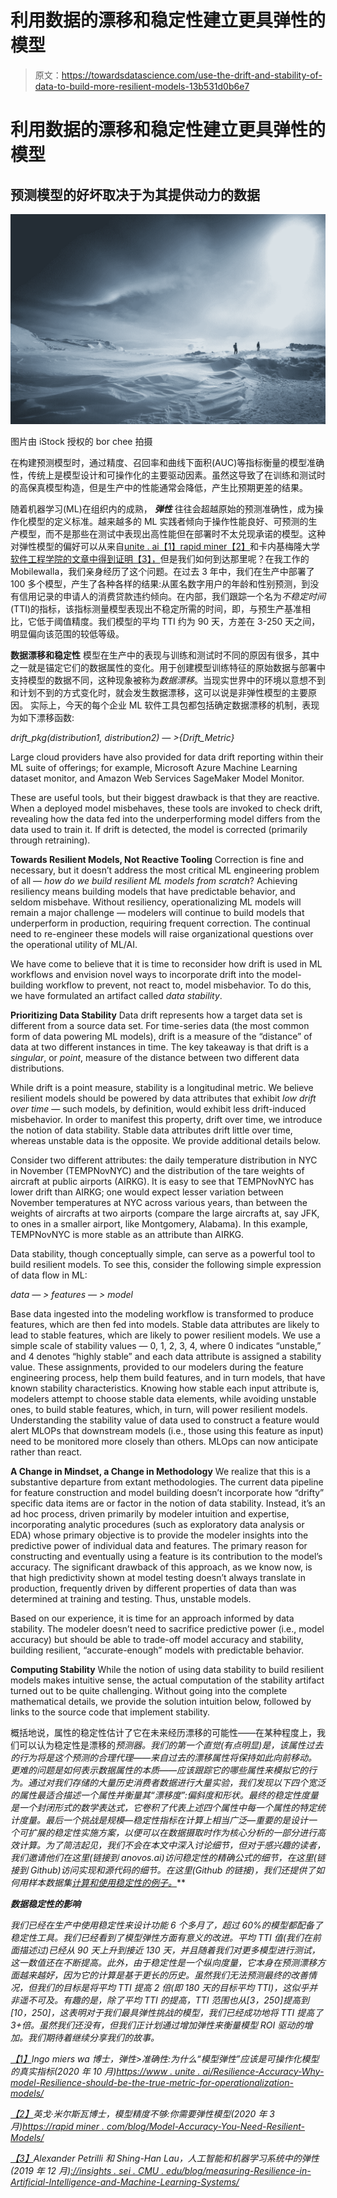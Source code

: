 # 利用数据的漂移和稳定性建立更具弹性的模型

> 原文：<https://towardsdatascience.com/use-the-drift-and-stability-of-data-to-build-more-resilient-models-13b531d0b6e7>

# 利用数据的漂移和稳定性建立更具弹性的模型

## 预测模型的好坏取决于为其提供动力的数据

![](img/6e1f2e718db8ef86c3277628a28b2e29.png)

图片由 iStock 授权的 bor chee 拍摄

在构建预测模型时，通过精度、召回率和曲线下面积(AUC)等指标衡量的模型准确性，传统上是模型设计和可操作化的主要驱动因素。虽然这导致了在训练和测试时的高保真模型构造，但是生产中的性能通常会降低，产生比预期更差的结果。

随着机器学习(ML)在组织内的成熟， ***弹性*** 往往会超越原始的预测准确性，成为操作化模型的定义标准。越来越多的 ML 实践者倾向于操作性能良好、可预测的生产模型，而不是那些在测试中表现出高性能但在部署时不太兑现承诺的模型。这种对弹性模型的偏好可以从来自[unite . ai](https://www.unite.ai/resilience-accuracy-why-model-resilience-should-be-the-true-metric-for-operationalizing-models/)[【1】](#_ftn1)[rapid miner](https://rapidminer.com/blog/model-accuracy-you-need-resilient-models/)[【2】](#_ftn2)和卡内基梅隆大学[软件工程学院的文章中得到证明【3】，](https://insights.sei.cmu.edu/blog/measuring-resilience-in-artificial-intelligence-and-machine-learning-systems/)但是我们如何到达那里呢？在我工作的 Mobilewalla，我们亲身经历了这个问题。在过去 3 年中，我们在生产中部署了 100 多个模型，产生了各种各样的结果:从匿名数字用户的年龄和性别预测，到没有信用记录的申请人的消费贷款违约倾向。在内部，我们跟踪一个名为*不稳定时间* (TTI)的指标，该指标测量模型表现出不稳定所需的时间，即，与预生产基准相比，它低于阈值精度。我们模型的平均 TTI 约为 90 天，方差在 3-250 天之间，明显偏向该范围的较低等级。

**数据漂移和稳定性** 模型在生产中的表现与训练和测试时不同的原因有很多，其中之一就是锚定它们的数据属性的变化。用于创建模型训练特征的原始数据与部署中支持模型的数据不同，这种现象被称为*数据漂移*。当现实世界中的环境以意想不到和计划不到的方式变化时，就会发生数据漂移，这可以说是非弹性模型的主要原因。
实际上，今天的每个企业 ML 软件工具包都包括确定数据漂移的机制，表现为如下漂移函数:

*drift_pkg(distribution1, distribution2) — >{Drift_Metric}*

Large cloud providers have also provided for data drift reporting within their ML suite of offerings; for example, Microsoft Azure Machine Learning dataset monitor, and Amazon Web Services SageMaker Model Monitor.

These are useful tools, but their biggest drawback is that they are reactive. When a deployed model misbehaves, these tools are invoked to check drift, revealing how the data fed into the underperforming model differs from the data used to train it. If drift is detected, the model is corrected (primarily through retraining).

**Towards Resilient Models, Not Reactive Tooling** Correction is fine and necessary, but it doesn’t address the most critical ML engineering problem of all — *how do we build resilient ML models from scratch*? Achieving resiliency means building models that have predictable behavior, and seldom misbehave. Without resiliency, operationalizing ML models will remain a major challenge — modelers will continue to build models that underperform in production, requiring frequent correction. The continual need to re-engineer these models will raise organizational questions over the operational utility of ML/AI.

We have come to believe that it is time to reconsider how drift is used in ML workflows and envision novel ways to incorporate drift into the model-building workflow to prevent, not react to, model misbehavior. To do this, we have formulated an artifact called *data stability*.

**Prioritizing Data Stability** Data drift represents how a target data set is different from a source data set. For time-series data (the most common form of data powering ML models), drift is a measure of the “distance” of data at two different instances in time. The key takeaway is that drift is a *singular*, or *point*, measure of the distance between two different data distributions.

While drift is a point measure, stability is a longitudinal metric. We believe resilient models should be powered by data attributes that exhibit *low drift over time* — such models, by definition, would exhibit less drift-induced misbehavior. In order to manifest this property, drift over time, we introduce the notion of data stability. Stable data attributes drift little over time, whereas unstable data is the opposite. We provide additional details below.

Consider two different attributes: the daily temperature distribution in NYC in November (TEMPNovNYC) and the distribution of the tare weights of aircraft at public airports (AIRKG). It is easy to see that TEMPNovNYC has lower drift than AIRKG; one would expect lesser variation between November temperatures at NYC across various years, than between the weights of aircrafts at two airports (compare the large aircrafts at, say JFK, to ones in a smaller airport, like Montgomery, Alabama). In this example, TEMPNovNYC is more stable as an attribute than AIRKG.

Data stability, though conceptually simple, can serve as a powerful tool to build resilient models. To see this, consider the following simple expression of data flow in ML:

*data — > features — > model*

Base data ingested into the modeling workflow is transformed to produce features, which are then fed into models. Stable data attributes are likely to lead to stable features, which are likely to power resilient models. We use a simple scale of stability values — 0, 1, 2, 3, 4, where 0 indicates “unstable,” and 4 denotes “highly stable” and each data attribute is assigned a stability value. These assignments, provided to our modelers during the feature engineering process, help them build features, and in turn models, that have known stability characteristics. Knowing how stable each input attribute is, modelers attempt to choose stable data elements, while avoiding unstable ones, to build stable features, which, in turn, will power resilient models. Understanding the stability value of data used to construct a feature would alert MLOPs that downstream models (i.e., those using this feature as input) need to be monitored more closely than others. MLOps can now anticipate rather than react.

**A Change in Mindset, a Change in Methodology** We realize that this is a substantive departure from extant methodologies. The current data pipeline for feature construction and model building doesn’t incorporate how “drifty” specific data items are or factor in the notion of data stability. Instead, it’s an ad hoc process, driven primarily by modeler intuition and expertise, incorporating analytic procedures (such as exploratory data analysis or EDA) whose primary objective is to provide the modeler insights into the predictive power of individual data and features. The primary reason for constructing and eventually using a feature is its contribution to the model’s accuracy. The significant drawback of this approach, as we know now, is that high predictivity shown at model testing doesn’t always translate in production, frequently driven by different properties of data than was determined at training and testing. Thus, unstable models.

Based on our experience, it is time for an approach informed by data stability. The modeler doesn’t need to sacrifice predictive power (i.e., model accuracy) but should be able to trade-off model accuracy and stability, building resilient, “accurate-enough” models with predictable behavior.

**Computing Stability** While the notion of using data stability to build resilient models makes intuitive sense, the actual computation of the stability artifact turned out to be quite challenging. Without going into the complete mathematical details, we provide the solution intuition below, followed by links to the source code that implement stability.

概括地说，属性的稳定性估计了它在未来经历漂移的可能性——在某种程度上，我们可以认为稳定性是漂移的*预测器。我们的第一个直觉(有点明显)是，该属性过去的行为将是这个预测的合理代理——来自过去的漂移属性将保持如此向前移动。更难的问题是如何表示数据属性的本质——应该跟踪它的哪些属性来模拟它的行为。通过对我们存储的大量历史消费者数据进行大量实验，我们发现以下四个宽泛的属性最适合描述一个属性并衡量其“漂移度”:***偏斜度*和*形状*。最终的稳定性度量是一个封闭形式的数学表达式，它卷积了代表上述四个属性中每一个属性的特定统计度量。最后一个挑战是规模—稳定性指标在计算上相当广泛—重要的是设计一个可扩展的稳定性实施方案，以便可以在数据摄取时作为核心分析的一部分进行高效计算。为了简洁起见，我们不会在本文中深入讨论细节，但对于感兴趣的读者，我们邀请他们在这里(链接到 anovos.ai)访问稳定性的精确公式的细节，在这里(链接到 Github)访问实现和源代码的细节。在这里(Github 的链接)，我们还提供了如何用样本数据集[计算和使用稳定性的例子。](https://github.com/anovos/anovos/blob/main/examples/notebooks/data_drift.ipynb)***

***数据稳定性的影响***

*我们已经在生产中使用稳定性来设计功能 6 个多月了，超过 60%的模型都配备了稳定性工具。我们已经看到了模型弹性方面有意义的改进。平均 TTI 值(我们在前面描述过)已经从 90 天上升到接近 130 天，并且随着我们对更多模型进行测试，这一数值还在不断提高。此外，由于稳定性是一个纵向度量，它本身在预测漂移方面越来越好，因为它的计算是基于更长的历史。虽然我们无法预测最终的改善情况，但我们的目标是将平均 TTI 提高 2 倍(即 180 天的目标平均 TTI)，这似乎并非遥不可及。有趣的是，除了平均 TTI 的提高，TTI 范围也从[3，250]提高到[10，250]，这表明对于我们最具弹性挑战的模型，我们已经成功地将 TTI 提高了 3+倍。虽然我们还没有，但我们正计划通过增加弹性来衡量模型 ROI 驱动的增加。我们期待着继续分享我们的故事。*

*[【1】](#_ftnref1)Ingo miers wa 博士，弹性>准确性:为什么“模型弹性”应该是可操作化模型的真实指标(2020 年 10 月)[https://www . unite . ai/Resilience-Accuracy-Why-model-Resilience-should-be-the-true-metric-for-operationalization-models/](https://www.unite.ai/resilience-accuracy-why-model-resilience-should-be-the-true-metric-for-operationalizing-models/)*

*[【2】](#_ftnref2)英戈·米尔斯瓦博士，模型精度不够:你需要弹性模型(2020 年 3 月)[https://rapid miner . com/blog/Model-Accuracy-You-Need-Resilient-Models/](https://rapidminer.com/blog/model-accuracy-you-need-resilient-models/)*

*[【3】](#_ftnref3)Alexander Petrilli 和 Shing-Han Lau，人工智能和机器学习系统中的弹性(2019 年 12 月)[://insights . sei . CMU . edu/blog/measuring-Resilience-in-Artificial-Intelligence-and-Machine-Learning-Systems/](https://insights.sei.cmu.edu/blog/measuring-resilience-in-artificial-intelligence-and-machine-learning-systems/)*